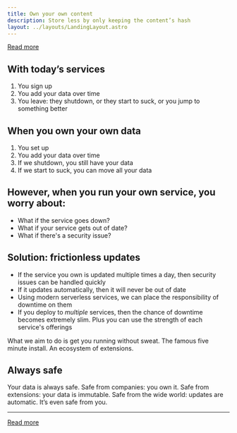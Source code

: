```yaml
---
title: Own your own content
description: Store less by only keeping the content’s hash
layout: ../layouts/LandingLayout.astro
---
```


<style>
  main a {
    display: inline-flex;
    font-size: 1.75rem;
    padding: 0.5em 1em;
    border-radius: 999px;
    background-color: var(--theme-accent);
		color: white;
    text-decoration: none;
  }
  main a:hover {
    color: hsl(var(--color-blue-dark));
    background-color: white;
    box-shadow: 0 0 16px -2px currentColor;
    text-decoration: none;
  }
</style>

<a href="/ideas">Read more</a>

## With today’s services

1. You sign up
2. You add your data over time
3. You leave: they shutdown, or they start to suck, or you jump to something better

## When you own your own data

1. You set up
2. You add your data over time
3. If we shutdown, you still have your data
4. If we start to suck, you can move all your data

## However, when you run your own service, you worry about:

- What if the service goes down?
- What if your service gets out of date?
- What if there's a security issue?

## Solution: frictionless updates

- If the service you own is updated multiple times a day, then security issues can be handled quickly
- If it updates automatically, then it will never be out of date
- Using modern serverless services, we can place the responsibility of downtime on them
- If you deploy to *multiple* services, then the chance of downtime becomes extremely slim. Plus you can use the strength of each service's offerings

What we aim to do is get you running without sweat. The famous five minute install. An ecosystem of extensions.

## Always safe

Your data is always safe. Safe from companies: you own it. Safe from extensions: your data is immutable. Safe from the wide world: updates are automatic. It’s even safe from you.

----

<a href="/ideas">Read more</a>
